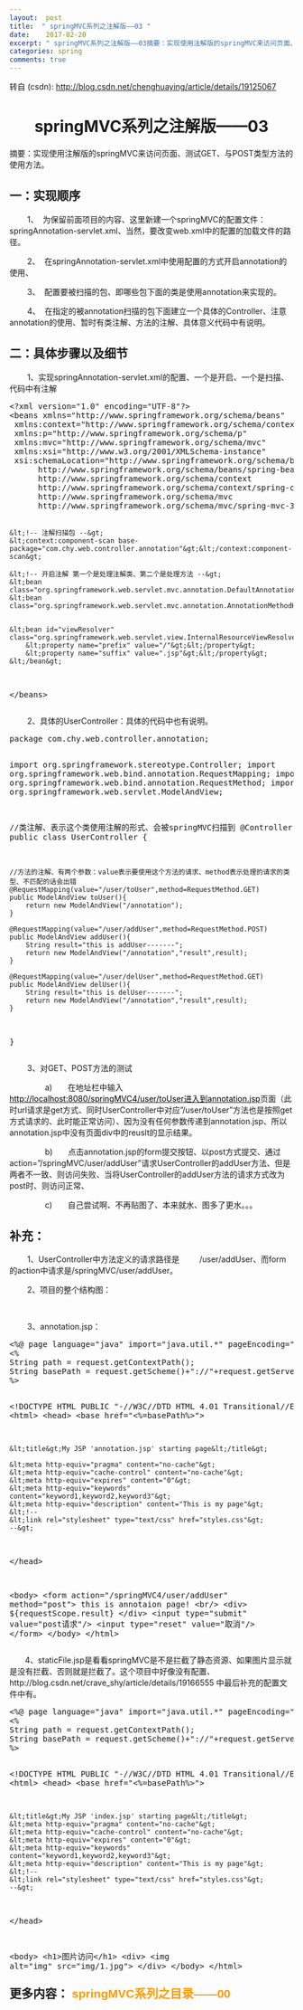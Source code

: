 ```yaml
---
layout:  post
title:  " springMVC系列之注解版——03 "
date:    2017-02-20
excerpt: " springMVC系列之注解版——03摘要：实现使用注解版的springMVC来访问页面、测试GET、与POST类型方法的使用方法。一：实现顺序    1、 为保留前面项目的内容、这里新建一个springMVC的配置文件：springAnnotation-servlet.xml、当然，要改变web.xml中的配置的加载文件的路径。     2、 在springAnnota... "
categories: spring 
comments: true
---
```

转自 (csdn): http://blog.csdn.net/chenghuaying/article/details/19125067
<div class="skin_detail" id="article_content"> 
 <h1 style="text-align:center">springMVC系列之注解版——03</h1> 
 <div> 
 </div> 
 <p>摘要：实现使用注解版的springMVC来访问页面、测试GET、与POST类型方法的使用方法。</p> 
 <p> </p> 
 <h2>一：实现顺序</h2> 
 <div> 
 </div> 
 <p>&nbsp; &nbsp; &nbsp; &nbsp; 1、&nbsp; 为保留前面项目的内容、这里新建一个springMVC的配置文件：springAnnotation-servlet.xml、当然，要改变web.xml中的配置的加载文件的路径。</p> 
 <p>&nbsp; &nbsp; &nbsp; &nbsp;&nbsp;2、&nbsp; 在springAnnotation-servlet.xml中使用配置的方式开启annotation的使用、</p> 
 <p>&nbsp; &nbsp; &nbsp; &nbsp;&nbsp;3、&nbsp; 配置要被扫描的包、即哪些包下面的类是使用annotation来实现的。</p> 
 <p>&nbsp; &nbsp; &nbsp; &nbsp;&nbsp;4、&nbsp; 在指定的被annotation扫描的包下面建立一个具体的Controller、注意annotation的使用、暂时有类注解、方法的注解、具体意义代码中有说明。</p> 
 <p> </p> 
 <h2>二：具体步骤以及细节</h2> 
 <div> 
 </div> 
 <p>&nbsp; &nbsp; &nbsp; &nbsp;&nbsp;1、实现springAnnotation-servlet.xml的配置、一个是开启、一个是扫描、代码中有注解</p> 
 <p> </p> 
 <p></p> 
 <pre code_snippet_id="185572" snippet_file_name="blog_20140212_1_4631338" name="code" class="html">&lt;?xml version="1.0" encoding="UTF-8"?&gt;
&lt;beans xmlns="http://www.springframework.org/schema/beans"  
 xmlns:context="http://www.springframework.org/schema/context"  
 xmlns:p="http://www.springframework.org/schema/p"  
 xmlns:mvc="http://www.springframework.org/schema/mvc"  
 xmlns:xsi="http://www.w3.org/2001/XMLSchema-instance"  
 xsi:schemaLocation="http://www.springframework.org/schema/beans  
      http://www.springframework.org/schema/beans/spring-beans-3.0.xsd  
      http://www.springframework.org/schema/context  
      http://www.springframework.org/schema/context/spring-context.xsd  
      http://www.springframework.org/schema/mvc  
      http://www.springframework.org/schema/mvc/spring-mvc-3.0.xsd"&gt;
      
      
    &lt;!-- 注解扫描包 --&gt;
	&lt;context:component-scan base-package="com.chy.web.controller.annotation"&gt;&lt;/context:component-scan&gt;
	
	&lt;!-- 开启注解 第一个是处理注解类、第二个是处理方法 --&gt;
	&lt;bean class="org.springframework.web.servlet.mvc.annotation.DefaultAnnotationHandlerMapping"&gt;&lt;/bean&gt;	
	&lt;bean class="org.springframework.web.servlet.mvc.annotation.AnnotationMethodHandlerAdapter"&gt;&lt;/bean&gt;	
		
	
	&lt;bean id="viewResolver" class="org.springframework.web.servlet.view.InternalResourceViewResolver"&gt;
		&lt;property name="prefix" value="/"&gt;&lt;/property&gt;
		&lt;property name="suffix" value=".jsp"&gt;&lt;/property&gt;
	&lt;/bean&gt;
 &lt;/beans&gt;  </pre> 
 <p></p> 
 <p>&nbsp; &nbsp; &nbsp; &nbsp;&nbsp;2、具体的UserController：具体的代码中也有说明。</p> 
 <p> </p> 
 <p></p> 
 <pre code_snippet_id="185572" snippet_file_name="blog_20140212_2_2439511" name="code" class="java">package com.chy.web.controller.annotation;

import org.springframework.stereotype.Controller;
import org.springframework.web.bind.annotation.RequestMapping;
import org.springframework.web.bind.annotation.RequestMethod;
import org.springframework.web.servlet.ModelAndView;

//类注解、表示这个类使用注解的形式、会被springMVC扫描到
@Controller
public class UserController {
	
	//方法的注解、有两个参数：value表示要使用这个方法的请求、method表示处理的请求的类型、不匹配的话会出错
	@RequestMapping(value="/user/toUser",method=RequestMethod.GET)
	public ModelAndView toUser(){
		return new ModelAndView("/annotation");
	}

	@RequestMapping(value="/user/addUser",method=RequestMethod.POST)
	public ModelAndView addUser(){
		String result="this is addUser-------";
		return new ModelAndView("/annotation","result",result);
	}
	
	@RequestMapping(value="/user/delUser",method=RequestMethod.GET)
	public ModelAndView delUser(){
		String result="this is delUser-------";
		return new ModelAndView("/annotation","result",result);
	}	
}</pre> 
 <p></p> 
 <p>&nbsp; &nbsp; &nbsp; &nbsp;&nbsp;3、对GET、POST方法的测试</p> 
 <p>&nbsp; &nbsp; &nbsp; &nbsp;&nbsp;&nbsp; &nbsp; &nbsp; &nbsp;&nbsp;a)&nbsp;&nbsp;&nbsp;&nbsp;&nbsp;&nbsp;&nbsp;在地址栏中输入<a target="_blank" href="http://localhost:8080/springMVC4/user/toUser%20%E8%BF%9B%E5%85%A5%E5%88%B0annotation.jsp"><span style="color:windowtext">http://localhost:8080/springMVC4/user/toUser</span><span style="color:windowtext">进入到</span><span style="color:windowtext">annotation.jsp</span></a>页面（此时url请求是get方式、同时UserController中对应”/user/toUser”方法也是按照get方式请求的、此时能正常访问）、因为没有任何参数传递到annotation.jsp、所以annotation.jsp中没有页面div中的reuslt的显示结果。</p> 
 <p>&nbsp; &nbsp; &nbsp; &nbsp;&nbsp;&nbsp; &nbsp; &nbsp; &nbsp;&nbsp;b)&nbsp;&nbsp;&nbsp;&nbsp;&nbsp;&nbsp;&nbsp;点击annotation.jsp的form提交按钮、以post方式提交、通过action=”/springMVC/user/addUser”请求UserController的addUser方法、但是两者不一致、则访问失败、当将UserController的addUser方法的请求方式改为post时、则访问正常、</p> 
 <p>&nbsp; &nbsp; &nbsp; &nbsp;&nbsp;&nbsp; &nbsp; &nbsp; &nbsp;&nbsp;c)&nbsp;&nbsp;&nbsp;&nbsp;&nbsp;&nbsp;&nbsp;自己尝试啊、不再贴图了、本来就水、图多了更水。。。</p> 
 <h2>补充：</h2> 
 <p>&nbsp; &nbsp; &nbsp; &nbsp;&nbsp;1、UserController中方法定义的请求路径是&nbsp;&nbsp;&nbsp;&nbsp;&nbsp;&nbsp;&nbsp;&nbsp; /user/addUser、而form的action中请求是/springMVC/user/addUser。</p> 
 <p>&nbsp; &nbsp; &nbsp; &nbsp;&nbsp;2、项目的整个结构图：</p> 
 <p>&nbsp; &nbsp; &nbsp; &nbsp; &nbsp; &nbsp; &nbsp; &nbsp; &nbsp; &nbsp; &nbsp; &nbsp; &nbsp; &nbsp; &nbsp;&nbsp;<img src="http://img.blog.csdn.net/20140212173449218?watermark/2/text/aHR0cDovL2Jsb2cuY3Nkbi5uZXQvY3JhdmVfc2h5/font/5a6L5L2T/fontsize/400/fill/I0JBQkFCMA==/dissolve/70/gravity/Center" alt=""> </p> 
 <p> </p> 
 <p>&nbsp; &nbsp; &nbsp; &nbsp; 3、annotation.jsp： </p> 
 <p></p>
 <pre code_snippet_id="185572" snippet_file_name="blog_20140320_3_3149054" name="code" class="html">&lt;%@ page language="java" import="java.util.*" pageEncoding="UTF-8"%&gt;
&lt;%
String path = request.getContextPath();
String basePath = request.getScheme()+"://"+request.getServerName()+":"+request.getServerPort()+path+"/";
%&gt;

&lt;!DOCTYPE HTML PUBLIC "-//W3C//DTD HTML 4.01 Transitional//EN"&gt;
&lt;html&gt;
  &lt;head&gt;
    &lt;base href="&lt;%=basePath%&gt;"&gt;
    
    &lt;title&gt;My JSP 'annotation.jsp' starting page&lt;/title&gt;
    
	&lt;meta http-equiv="pragma" content="no-cache"&gt;
	&lt;meta http-equiv="cache-control" content="no-cache"&gt;
	&lt;meta http-equiv="expires" content="0"&gt;    
	&lt;meta http-equiv="keywords" content="keyword1,keyword2,keyword3"&gt;
	&lt;meta http-equiv="description" content="This is my page"&gt;
	&lt;!--
	&lt;link rel="stylesheet" type="text/css" href="styles.css"&gt;
	--&gt;

  &lt;/head&gt;
  
  &lt;body&gt;
  		&lt;form action="/springMVC4/user/addUser" method="post"&gt;
  			this is annotaion page!
  			&lt;br/&gt;
  			&lt;div&gt;
  				${requestScope.result}
  			&lt;/div&gt;
  			&lt;input type="submit" value="post请求"/&gt;
  			&lt;input type="reset" value="取消"/&gt;
  		&lt;/form&gt;
  &lt;/body&gt;
&lt;/html&gt;
</pre>
 <p></p> 
 <p> </p> 
 <p><span style="white-space:pre">&nbsp; &nbsp; &nbsp; &nbsp;</span>4、staticFile.jsp是看看springMVC是不是拦截了静态资源、如果图片显示就是没有拦截、否则就是拦截了。这个项目中好像没有配置、http://blog.csdn.net/crave_shy/article/details/19166555 中最后补充的配置文件中有。</p> 
 <p> </p> 
 <pre code_snippet_id="185572" snippet_file_name="blog_20140320_4_5864269" name="code" class="html">&lt;%@ page language="java" import="java.util.*" pageEncoding="UTF-8"%&gt;
&lt;%
String path = request.getContextPath();
String basePath = request.getScheme()+"://"+request.getServerName()+":"+request.getServerPort()+path+"/";
%&gt;

&lt;!DOCTYPE HTML PUBLIC "-//W3C//DTD HTML 4.01 Transitional//EN"&gt;
&lt;html&gt;
  &lt;head&gt;
    &lt;base href="&lt;%=basePath%&gt;"&gt;
    
    &lt;title&gt;My JSP 'index.jsp' starting page&lt;/title&gt;
	&lt;meta http-equiv="pragma" content="no-cache"&gt;
	&lt;meta http-equiv="cache-control" content="no-cache"&gt;
	&lt;meta http-equiv="expires" content="0"&gt;    
	&lt;meta http-equiv="keywords" content="keyword1,keyword2,keyword3"&gt;
	&lt;meta http-equiv="description" content="This is my page"&gt;
	&lt;!--
	&lt;link rel="stylesheet" type="text/css" href="styles.css"&gt;
	--&gt;
  &lt;/head&gt;
  
  &lt;body&gt;
  		&lt;h1&gt;图片访问&lt;/h1&gt;
  		&lt;div&gt;
  			&lt;img alt="img" src="img/1.jpg"&gt;
  		&lt;/div&gt;
  &lt;/body&gt;
&lt;/html&gt;
</pre>  
 <p> </p> 
 <p></p> 
 <h2 style="margin:0px; padding:0px; font-family:Arial; line-height:26px">更多内容：&nbsp;<a target="_blank" href="http://blog.csdn.net/crave_shy/article/details/19089979" style="color:rgb(255,153,0); text-decoration:none">springMVC系列之目录——00</a></h2>  
 <p></p> 
 <link rel="stylesheet" href="http://static.blog.csdn.net/public/res-min/markdown_views.css?v=1.0"> 
</div>